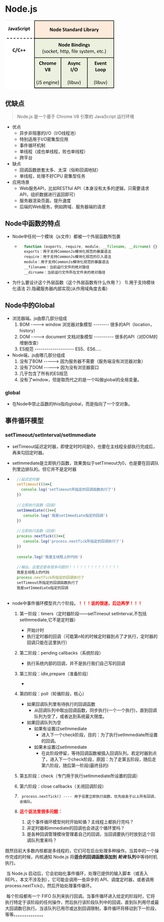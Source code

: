 # Node.js

![image-20210324224517972](2-Node笔记.assets/image-20210324224517972.png)

## 优缺点

> Node.js 是一个基于 Chrome V8 引擎的 JavaScript 运行环境

- 优点
    - 异步非阻塞的I/O（I/O线程池）
    - 特别适用于I/O密集型应用
    - 事件循环机制
    - 单线程（成也单线程，败也单线程）
    - 跨平台
- 缺点
    - 回调函数嵌套太多、太深（俗称回调地狱）
    - 单线程，处理不好CPU 密集型任务
- 应用场景
    - Web服务API，比如RESTful API（本身没有太多的逻辑，只需要请求API，组织数据进行返回即可）
    - 服务器渲染页面，提升速度
    - 后端的Web服务，例如跨域、服务器端的请求

## Node中函数的特点

- Node中任何一个模块（js文件）都被一个外层函数所包裹

    - ```js
        function (exports, require, module, __filename, __dirname) {}
        exports：用于支持CommonJs模块化规范的暴露语法
        require：用于支持CommonJs模块化规范的引入语法
        module：用于支持CommonJs模块化规范的暴露语法
        __filename：当前运行文件的绝对路径
        __dirname：当前运行文件所在文件夹的绝对路径
        ```

- 为什么要设计这个外层函数（这个外层函数有什么作用？）
        1).用于支持模块化语法
        2).隐藏服务器内部实现(从作用域角度去看)

## Node中的Global

- 浏览器端。js由那几部分组成
    1. BOM ----> window 浏览器对象模型 -------- 很多的API（location，history）
    2. DOM ----> document 文档对象模型 ---------- 很多的API（对DOM的增删改查）
    3. ES规范 -------------------- ES5、ES6.....
- Node端，js由哪几部分组成
    1. 没有了BOM ----->  因为服务器不需要（服务端没有浏览器对象）
    2. 没有了DOM ----->  因为没有浏览器窗口
    3. 几乎包含了所有的ES规范
    4. 没有了window，但是取而代之的是一个叫做global的全局变量。

### global

- 在Node中禁止函数的this指向global，而是指向了一个空对象。





## 事件循环模型

### setTimeout/setInterval/setImmediate

- setTimeout延迟定时器，即使定时时间是0，也要在主线程全部执行完成后，再来勾回定时器。

- setImmediate是立即执行函数，效果类似于setTimeout为0，也是要在回调队列里边排队的。但它并不是定时器

- ```js
    //延迟定时器
    setTimeout(()=>{
      console.log('setTimeout所指定的回调函数执行了')
    })
    
    //立即执行函数（回调）
    setImmediate(()=>{
       console.log('我是setImmediate指定的回调') 
    })
    
    //立即执行函数（回调）
    process.nextTick(()=>{
       console.log('process.nextTick所指定的回调执行了')
    })
    
    console.log('我是主线程上的代码')
    
    //输出，这里还是有很多问题的！！！！！！！！！！！！！！
    我是主线程上的代码
    process.nextTick所指定的回调执行了
    setTimeout所指定的回调函数执行了
    我是setImmediate指定的回调
    
    ```

- node中事件循环模型共六个阶段。<span style="color:red;font-weight:bold">！！！说的很迷，后边再学！！！</span>

    1. 第一阶段：timers（定时器阶段——setTimeout setInterval,不包括setImmediate,它不是定时器）

        - 开始计时
        - 执行定时器的回调（可能第n轮的时候定时器到点了才执行，定时器的回调只能在这里执行）

    2. 第二阶段：pending callbacks（系统阶段）

        - 执行系统内部的回调，并不是执行我们自己写的回调

    3. 第三阶段：idle,prepare（准备阶段）

        - 

    4. 第四阶段：poll（轮循阶段，核心）

        - 如果回调队列里有待执行的回调函数
            - 从回调队列中取出回调函数，同步执行(一个一个执行)，直到回调队列为空了，或者达到系统最大限度。
        - 如果回调队列为空
            - 如果有设置过setImmediate
                - 进入下一个check阶段，目的：为了执行setImmediate所设置的回调。
            - 如果未设置过setImmediate
                - 在此阶段停留，等待回调函数被插入回调队列。若定时器到点了，进入下一个check阶段，原因：为了走第五阶段，随后走第六阶段，随后第一阶段(最终目的)

    5. 第五阶段：check（专门用于执行setImmediate所设置的回调）

    6. 第六阶段：close callbacks（关闭回调阶段）

    7. ```
        process.nextTick() ---- 用于设置立即执行函数，优先级高于以上所有回调，会插队。
        ```

    8. <span style="color:red;font-weight:bold">这个说法里很多问题：</span>

        1. 这个事件循环模型何时开始轮循？主线程上都执行完吗？
        2. 非定时器和immediate的回调也会进这个循环里吗？
        3. 是各种回调管理模块管理着自己的回调，当回调要执行时放到这个回调队列里来吗？



​	既然目前大多数内核都是多线程的，它们可在后台处理多种操作。当其中的一个操作完成的时候，内核通知 Node.js 将**适合的回调函数添加到 *轮询* 队列**中等待时机执行。

​	当 Node.js 启动后，它会初始化事件循环，处理已提供的输入脚本（或丢入 REPL，本文不涉及到），它可能会调用一些异步的 API、调度定时器，或者调用 process.nextTick()，然后开始处理事件循环。

​	每个阶段都有一个 FIFO 队列来执行回调。当事件循环进入给定的阶段时，它将执行特定于该阶段的任何操作，然后执行该阶段队列中的回调，直到队列用尽或最大回调数已执行。当该队列已用尽或达到回调限制，事件循环将移动到下一阶段，等等。。。。。。。。。。。。。。


